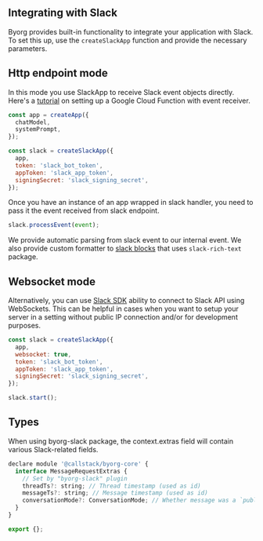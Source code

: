 ## Integrating with Slack

Byorg provides built-in functionality to integrate your application with Slack. To set this up, use the `createSlackApp` function and provide the necessary parameters.

## Http endpoint mode

In this mode you use SlackApp to receive Slack event objects directly.
Here's a [tutorial](https://cloud.google.com/functions/docs/tutorials/slack) on setting up a Google Cloud Function with event receiver.

```js
const app = createApp({
  chatModel,
  systemPrompt,
});

const slack = createSlackApp({
  app,
  token: 'slack_bot_token',
  appToken: 'slack_app_token',
  signingSecret: 'slack_signing_secret',
});
```

Once you have an instance of an app wrapped in slack handler, you need to pass it the event
received from slack endpoint.

```js
slack.processEvent(event);
```

We provide automatic parsing from slack event to our internal event. We also provide custom formatter to
[slack blocks](https://api.slack.com/block-kit) that uses `slack-rich-text` package.

## Websocket mode

Alternatively, you can use [Slack SDK](https://tools.slack.dev/bolt-js/concepts/socket-mode) ability to connect to Slack API using WebSockets. This can be helpful in cases when you want to setup your server in a setting without public IP connection and/or for development purposes.

```js
const slack = createSlackApp({
  app,
  websocket: true,
  token: 'slack_bot_token',
  appToken: 'slack_app_token',
  signingSecret: 'slack_signing_secret',
});

slack.start();
```

## Types

When using byorg-slack package, the context.extras field will contain various Slack-related fields.

```js
declare module '@callstack/byorg-core' {
  interface MessageRequestExtras {
    // Set by "byorg-slack" plugin
    threadTs?: string; // Thread timestamp (used as id)
    messageTs?: string; // Message timestamp (used as id)
    conversationMode?: ConversationMode; // Whether message was a `public_channel` or `direct`
  }
}

export {};
```
